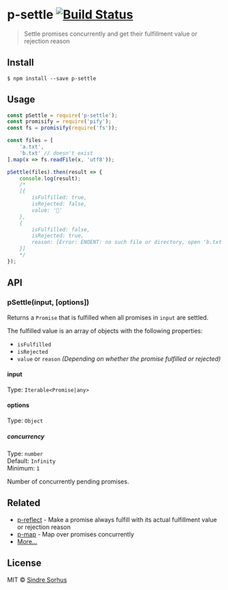 # p-settle [![Build Status](https://travis-ci.org/sindresorhus/p-settle.svg?branch=master)](https://travis-ci.org/sindresorhus/p-settle)

> Settle promises concurrently and get their fulfillment value or rejection reason


## Install

```
$ npm install --save p-settle
```


## Usage

```js
const pSettle = require('p-settle');
const promisify = require('pify');
const fs = promisify(require('fs'));

const files = [
	'a.txt',
	'b.txt' // doesn't exist
].map(x => fs.readFile(x, 'utf8'));

pSettle(files).then(result => {
	console.log(result);
	/*
	[{
		isFulfilled: true,
		isRejected: false,
		value: '🦄'
	},
	{
		isFulfilled: false,
		isRejected: true,
		reason: [Error: ENOENT: no such file or directory, open 'b.txt']
	}]
	*/
});
```


## API

### pSettle(input, [options])

Returns a `Promise` that is fulfilled when all promises in `input` are settled.

The fulfilled value is an array of objects with the following properties:

- `isFulfilled`
- `isRejected`
- `value` or `reason` *(Depending on whether the promise fulfilled or rejected)*

#### input

Type: `Iterable<Promise|any>`

#### options

Type: `Object`

##### concurrency

Type: `number`<br>
Default: `Infinity`<br>
Minimum: `1`

Number of concurrently pending promises.


## Related

- [p-reflect](https://github.com/sindresorhus/p-reflect) - Make a promise always fulfill with its actual fulfillment value or rejection reason
- [p-map](https://github.com/sindresorhus/p-map) - Map over promises concurrently
- [More…](https://github.com/sindresorhus/promise-fun)


## License

MIT © [Sindre Sorhus](https://sindresorhus.com)
